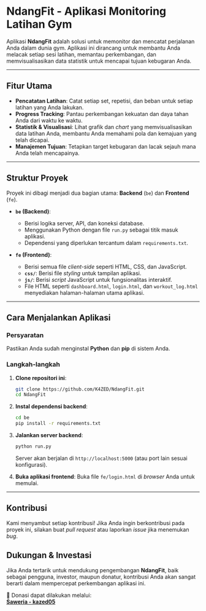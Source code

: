 # NdangFit - Aplikasi Monitoring Latihan Gym

Aplikasi **NdangFit** adalah solusi untuk memonitor dan mencatat perjalanan Anda dalam dunia gym. Aplikasi ini dirancang untuk membantu Anda melacak setiap sesi latihan, memantau perkembangan, dan memvisualisasikan data statistik untuk mencapai tujuan kebugaran Anda.

---

## Fitur Utama

- **Pencatatan Latihan**: Catat setiap set, repetisi, dan beban untuk setiap latihan yang Anda lakukan.
- **Progress Tracking**: Pantau perkembangan kekuatan dan daya tahan Anda dari waktu ke waktu.
- **Statistik & Visualisasi**: Lihat grafik dan *chart* yang memvisualisasikan data latihan Anda, membantu Anda memahami pola dan kemajuan yang telah dicapai.
- **Manajemen Tujuan**: Tetapkan target kebugaran dan lacak sejauh mana Anda telah mencapainya.

---

## Struktur Proyek

Proyek ini dibagi menjadi dua bagian utama: **Backend** (`be`) dan **Frontend** (`fe`).

- **`be` (Backend)**:
  - Berisi logika server, API, dan koneksi database.
  - Menggunakan Python dengan file `run.py` sebagai titik masuk aplikasi.
  - Dependensi yang diperlukan tercantum dalam `requirements.txt`.

- **`fe` (Frontend)**:
  - Berisi semua file *client-side* seperti HTML, CSS, dan JavaScript.
  - **`css/`**: Berisi file *styling* untuk tampilan aplikasi.
  - **`js/`**: Berisi *script* JavaScript untuk fungsionalitas interaktif.
  - File HTML seperti `dashboard.html`, `login.html`, dan `workout_log.html` menyediakan halaman-halaman utama aplikasi.

---

## Cara Menjalankan Aplikasi

### Persyaratan

Pastikan Anda sudah menginstal **Python** dan **pip** di sistem Anda.

### Langkah-langkah

1.  **Clone repositori ini**:
    ```bash
    git clone https://github.com/K4ZED/NdangFit.git
    cd NdangFit
    ```

2.  **Instal dependensi backend**:
    ```bash
    cd be
    pip install -r requirements.txt
    ```

3.  **Jalankan server backend**:
    ```bash
    python run.py
    ```
    Server akan berjalan di `http://localhost:5000` (atau port lain sesuai konfigurasi).

4.  **Buka aplikasi frontend**:
    Buka file `fe/login.html` di *browser* Anda untuk memulai.

---

## Kontribusi

Kami menyambut setiap kontribusi! Jika Anda ingin berkontribusi pada proyek ini, silakan buat *pull request* atau laporkan *issue* jika menemukan *bug*.

## Dukungan & Investasi
Jika Anda tertarik untuk mendukung pengembangan **NdangFit**, baik sebagai pengguna, investor, maupun donatur, kontribusi Anda akan sangat berarti dalam mempercepat perkembangan aplikasi ini.  

🔗 Donasi dapat dilakukan melalui:  
[**Saweria - kazed05**](https://saweria.co/kazed05)  

